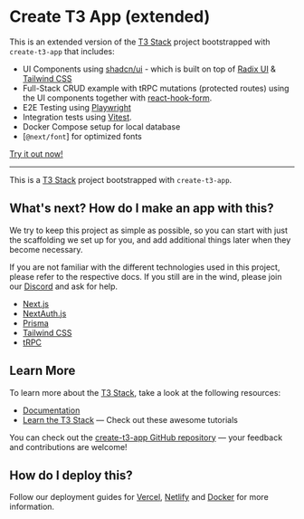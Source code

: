 # Create T3 App (extended)

This is an extended version of the [T3 Stack](https://create.t3.gg/) project bootstrapped with `create-t3-app` that includes:

- UI Components using [shadcn/ui](https://ui.shadcn.com) - which is built on top of [Radix UI](https://radix-ui.com) & [Tailwind CSS](https://tailwindcss.com)
- Full-Stack CRUD example with tRPC mutations (protected routes) using the UI components together with [react-hook-form](https://react-hook-form.com).
- E2E Testing using [Playwright](https://playwright.dev)
- Integration tests using [Vitest](https://vitest.dev).
- Docker Compose setup for local database
- [`@next/font`] for optimized fonts

[Try it out now!](https://t3-complete.vercel.app)

---

This is a [T3 Stack](https://create.t3.gg/) project bootstrapped with `create-t3-app`.

## What's next? How do I make an app with this?

We try to keep this project as simple as possible, so you can start with just the scaffolding we set up for you, and add additional things later when they become necessary.

If you are not familiar with the different technologies used in this project, please refer to the respective docs. If you still are in the wind, please join our [Discord](https://t3.gg/discord) and ask for help.

- [Next.js](https://nextjs.org)
- [NextAuth.js](https://next-auth.js.org)
- [Prisma](https://prisma.io)
- [Tailwind CSS](https://tailwindcss.com)
- [tRPC](https://trpc.io)

## Learn More

To learn more about the [T3 Stack](https://create.t3.gg/), take a look at the following resources:

- [Documentation](https://create.t3.gg/)
- [Learn the T3 Stack](https://create.t3.gg/en/faq#what-learning-resources-are-currently-available) — Check out these awesome tutorials

You can check out the [create-t3-app GitHub repository](https://github.com/t3-oss/create-t3-app) — your feedback and contributions are welcome!

## How do I deploy this?

Follow our deployment guides for [Vercel](https://create.t3.gg/en/deployment/vercel), [Netlify](https://create.t3.gg/en/deployment/netlify) and [Docker](https://create.t3.gg/en/deployment/docker) for more information.
